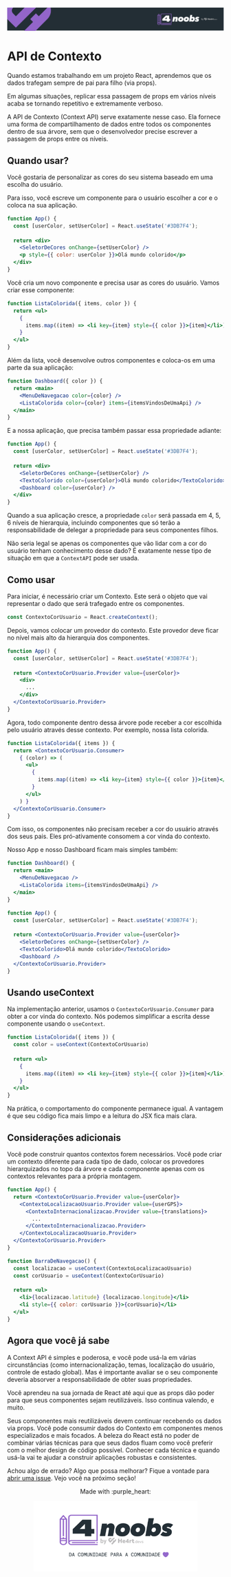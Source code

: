 <p align="center">
  <a href="https://github.com/he4rt/4noobs" target="_blank">
    <img src="../../assets/global/header-4noobs.svg">
  </a>
</p>

# API de Contexto

Quando estamos trabalhando em um projeto React, aprendemos que os dados trafegam sempre de pai para filho (via props).

Em algumas situações, replicar essa passagem de props em vários níveis acaba se tornando repetitivo e extremamente verboso.

A API de Contexto (Context API) serve exatamente nesse caso. Ela fornece uma forma de compartilhamento de dados entre todos os componentes dentro de sua árvore, sem que o desenvolvedor precise escrever a passagem de props entre os níveis.

## Quando usar?

Você gostaria de personalizar as cores do seu sistema baseado em uma escolha do usuário.

Para isso, você escreve um componente para o usuário escolher a cor e o coloca na sua aplicação.

```jsx
function App() {
  const [userColor, setUserColor] = React.useState('#3DB7F4');

  return <div>
    <SeletorDeCores onChange={setUserColor} />
    <p style={{ color: userColor }}>Olá mundo colorido</p>
  </div>
}
```

Você cria um novo componente e precisa usar as cores do usuário. Vamos criar esse componente:

```jsx
function ListaColorida({ items, color }) {
  return <ul>
    {
      items.map((item) => <li key={item} style={{ color }}>{item}</li>)
    }
  </ul>
}
```

Além da lista, você desenvolve outros componentes e coloca-os em uma parte da sua aplicação:

```jsx
function Dashboard({ color }) {
  return <main>
    <MenuDeNavegacao color={color} />
    <ListaColorida color={color} items={itemsVindosDeUmaApi} />
  </main>
}
```

E a nossa aplicação, que precisa também passar essa propriedade adiante:

```jsx
function App() {
  const [userColor, setUserColor] = React.useState('#3DB7F4');

  return <div>
    <SeletorDeCores onChange={setUserColor} />
    <TextoColorido color={userColor}>Olá mundo colorido</TextoColorido>
    <Dashboard color={userColor} />
  </div>
}
```

Quando a sua aplicação cresce, a propriedade `color` será passada em 4, 5, 6 níveis de hierarquia, incluindo componentes que só terão a responsabilidade de delegar a propriedade para seus componentes filhos.

Não seria legal se apenas os componentes que vão lidar com a cor do usuário tenham conhecimento desse dado? É exatamente nesse tipo de situação em que a `ContextAPI` pode ser usada.

## Como usar

Para iniciar, é necessário criar um Contexto. Este será o objeto que vai representar o dado que será trafegado entre os componentes.

```javascript
const ContextoCorUsuario = React.createContext();
```

Depois, vamos colocar um provedor do contexto. Este provedor deve ficar no nível mais alto da hierarquia dos componentes.

```jsx
function App() {
  const [userColor, setUserColor] = React.useState('#3DB7F4');

  return <ContextoCorUsuario.Provider value={userColor}>
    <div>
      ...
    </div>
  </ContextoCorUsuario.Provider>
}
```

Agora, todo componente dentro dessa árvore pode receber a cor escolhida pelo usuário através desse contexto. Por exemplo, nossa lista colorida.

```jsx
function ListaColorida({ items }) {
  return <ContextoCorUsuario.Consumer>
    { (color) => (
      <ul>
        {
          items.map((item) => <li key={item} style={{ color }}>{item}</li>)
        }
      </ul>
    ) }
  </ContextoCorUsuario.Consumer>
}
```

Com isso, os componentes não precisam receber a cor do usuário através dos seus pais. Eles pró-ativamente consomem a cor vinda do contexto.

Nosso App e nosso Dashboard ficam mais simples também:

```jsx
function Dashboard() {
  return <main>
    <MenuDeNavegacao />
    <ListaColorida items={itemsVindosDeUmaApi} />
  </main>
}
```

```jsx
function App() {
  const [userColor, setUserColor] = React.useState('#3DB7F4');

  return <ContextoCorUsuario.Provider value={userColor}>
    <SeletorDeCores onChange={setUserColor} />
    <TextoColorido>Olá mundo colorido</TextoColorido>
    <Dashboard />
  </ContextoCorUsuario.Provider>
}
```

## Usando useContext

Na implementação anterior, usamos o `ContextoCorUsuario.Consumer` para obter a cor vinda do contexto. Nós podemos simplificar a escrita desse componente usando o `useContext`.

```jsx
function ListaColorida({ items }) {
  const color = useContext(ContextoCorUsuario)

  return <ul>
    {
      items.map((item) => <li key={item} style={{ color }}>{item}</li>)
    }
  </ul>
}
```

Na prática, o comportamento do componente permanece igual. A vantagem é que seu código fica mais limpo e a leitura do JSX fica mais clara.

## Considerações adicionais

Você pode construir quantos contextos forem necessários. Você pode criar um contexto diferente para cada tipo de dado, colocar os provedores hierarquizados no topo da árvore e cada componente apenas com os contextos relevantes para a própria montagem.

```jsx
function App() {
  return <ContextoCorUsuario.Provider value={userColor}>
    <ContextoLocalizacaoUsuario.Provider value={userGPS}>
      <ContextoInternacionalizacao.Provider value={translations}>
        ...
      </ContextoInternacionalizacao.Provider>
    </ContextoLocalizacaoUsuario.Provider>
  </ContextoCorUsuario.Provider>
}
```

```jsx
function BarraDeNavegacao() {
  const localizacao = useContext(ContextoLocalizacaoUsuario)
  const corUsuario = useContext(ContextoCorUsuario)

  return <ul>
    <li>{localizacao.latitude} {localizacao.longitude}</li>
    <li style={{ color: corUsuario }}>{corUsuario}</li>
  </ul>
}
```

## Agora que você já sabe

A Context API é simples e poderosa, e você pode usá-la em várias circunstâncias (como internacionalização, temas, localização do usuário, controle de estado global). Mas é importante avaliar se o seu componente deveria absorver a responsabilidade de obter suas propriedades.

Você aprendeu na sua jornada de React até aqui que as props dão poder para que seus componentes sejam reutilizáveis. Isso continua valendo, e muito.

Seus componentes mais reutilizáveis devem continuar recebendo os dados via props. Você pode consumir dados do Contexto em componentes menos especializados e mais focados. A beleza do React está no poder de combinar várias técnicas para que seus dados fluam como você preferir com o melhor design de código possível. Conhecer cada técnica e quando usá-la vai te ajudar a construir aplicações robustas e consistentes.

Achou algo de errado? Algo que possa melhorar? Fique a vontade para [abrir uma issue](https://github.com/he4rt/react4noobs/issues). Vejo você na próximo seção!

<p align="center">Made with :purple_heart:</p>

<p align="center">
  <a href="https://github.com/he4rt/4noobs" target="_blank">
    <img src="../../assets/global/footer-4noobs.svg" width="380">
  </a>
</p>
